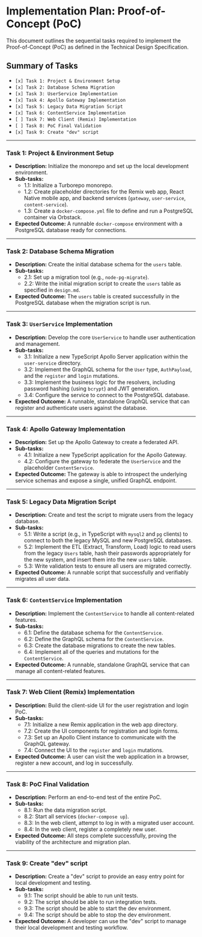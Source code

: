 # Implementation Plan: Proof-of-Concept (PoC)

This document outlines the sequential tasks required to implement the Proof-of-Concept (PoC) as defined in the Technical Design Specification.

## Summary of Tasks

*   `[x] Task 1: Project & Environment Setup`
*   `[x] Task 2: Database Schema Migration`
*   `[x] Task 3: UserService Implementation`
*   `[x] Task 4: Apollo Gateway Implementation`
*   `[x] Task 5: Legacy Data Migration Script`
*   `[x] Task 6: ContentService Implementation`
*   `[ ] Task 7: Web Client (Remix) Implementation`
*   `[ ] Task 8: PoC Final Validation`
*   `[x] Task 9: Create "dev" script`

---

### Task 1: Project & Environment Setup
*   **Description:** Initialize the monorepo and set up the local development environment.
*   **Sub-tasks:**
    *   1.1: Initialize a Turborepo monorepo.
    *   1.2: Create placeholder directories for the Remix web app, React Native mobile app, and backend services (`gateway`, `user-service`, `content-service`).
    *   1.3: Create a `docker-compose.yml` file to define and run a PostgreSQL container via Orbstack.
*   **Expected Outcome:** A runnable `docker-compose` environment with a PostgreSQL database ready for connections.

---

### Task 2: Database Schema Migration
*   **Description:** Create the initial database schema for the `users` table.
*   **Sub-tasks:**
    *   2.1: Set up a migration tool (e.g., `node-pg-migrate`).
    *   2.2: Write the initial migration script to create the `users` table as specified in `design.md`.
*   **Expected Outcome:** The `users` table is created successfully in the PostgreSQL database when the migration script is run.

---

### Task 3: `UserService` Implementation
*   **Description:** Develop the core `UserService` to handle user authentication and management.
*   **Sub-tasks:**
    *   3.1: Initialize a new TypeScript Apollo Server application within the `user-service` directory.
    *   3.2: Implement the GraphQL schema for the `User` type, `AuthPayload`, and the `register` and `login` mutations.
    *   3.3: Implement the business logic for the resolvers, including password hashing (using `bcrypt`) and JWT generation.
    *   3.4: Configure the service to connect to the PostgreSQL database.
*   **Expected Outcome:** A runnable, standalone GraphQL service that can register and authenticate users against the database.

---

### Task 4: Apollo Gateway Implementation
*   **Description:** Set up the Apollo Gateway to create a federated API.
*   **Sub-tasks:**
    *   4.1: Initialize a new TypeScript application for the Apollo Gateway.
    *   4.2: Configure the gateway to federate the `UserService` and the placeholder `ContentService`.
*   **Expected Outcome:** The gateway is able to introspect the underlying service schemas and expose a single, unified GraphQL endpoint.

---

### Task 5: Legacy Data Migration Script
*   **Description:** Create and test the script to migrate users from the legacy database.
*   **Sub-tasks:**
    *   5.1: Write a script (e.g., in TypeScript with `mysql2` and `pg` clients) to connect to both the legacy MySQL and new PostgreSQL databases.
    *   5.2: Implement the ETL (Extract, Transform, Load) logic to read users from the legacy `Users` table, hash their passwords appropriately for the new system, and insert them into the new `users` table.
    *   5.3: Write validation tests to ensure all users are migrated correctly.
*   **Expected Outcome:** A runnable script that successfully and verifiably migrates all user data.

---

### Task 6: `ContentService` Implementation
*   **Description:** Implement the `ContentService` to handle all content-related features.
*   **Sub-tasks:**
    *   6.1: Define the database schema for the `ContentService`.
    *   6.2: Define the GraphQL schema for the `ContentService`.
    *   6.3: Create the database migrations to create the new tables.
    *   6.4: Implement all of the queries and mutations for the `ContentService`.
*   **Expected Outcome:** A runnable, standalone GraphQL service that can manage all content-related features.

---

### Task 7: Web Client (Remix) Implementation
*   **Description:** Build the client-side UI for the user registration and login PoC.
*   **Sub-tasks:**
    *   7.1: Initialize a new Remix application in the web app directory.
    *   7.2: Create the UI components for registration and login forms.
    *   7.3: Set up an Apollo Client instance to communicate with the GraphQL gateway.
    *   7.4: Connect the UI to the `register` and `login` mutations.
*   **Expected Outcome:** A user can visit the web application in a browser, register a new account, and log in successfully.

---

### Task 8: PoC Final Validation
*   **Description:** Perform an end-to-end test of the entire PoC.
*   **Sub-tasks:**
    *   8.1: Run the data migration script.
    *   8.2: Start all services (`docker-compose up`).
    *   8.3: In the web client, attempt to log in with a migrated user account.
    *   8.4: In the web client, register a completely new user.
*   **Expected Outcome:** All steps complete successfully, proving the viability of the architecture and migration plan.

---

### Task 9: Create "dev" script
*   **Description:** Create a "dev" script to provide an easy entry point for local development and testing.
*   **Sub-tasks:**
    *   9.1: The script should be able to run unit tests.
    *   9.2: The script should be able to run integration tests.
    *   9.3: The script should be able to start the dev environment.
    *   9.4: The script should be able to stop the dev environment.
*   **Expected Outcome:** A developer can use the "dev" script to manage their local development and testing workflow.
